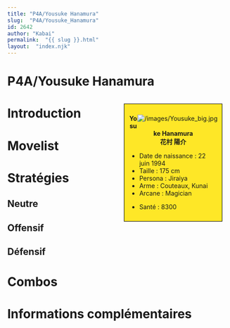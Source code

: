 ```yaml
---
title: "P4A/Yousuke Hanamura"
slug:  "P4A/Yousuke_Hanamura"
id: 2642
author: "Kabai"
permalink:  "{{ slug }}.html"
layout:  "index.njk"
---
```


# P4A/Yousuke Hanamura

<div style="float:right; border: 1px black solid; background-color: #FEE727; width: 40%; margin:15px; padding:10px">
<div style="float:right">

![](/images/Yousuke_big.jpg "/images/Yousuke_big.jpg")

</div>
<div>
<center>

**Yosuke Hanamura**  
**花村 陽介**  
  

</center>

- Date de naissance : 22 juin 1994
- Taille : 175 cm
- Persona : Jiraiya
- Arme : Couteaux, Kunai
- Arcane : Magician

<!-- -->

- Santé : 8300

</div>
</div>

# Introduction

# Movelist

# Stratégies

## Neutre

## Offensif

## Défensif

# Combos

# Informations complémentaires
